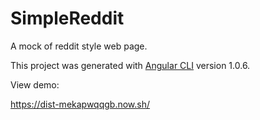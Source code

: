 # SimpleReddit

A mock of reddit style web page.

This project was generated with [Angular CLI](https://github.com/angular/angular-cli) version 1.0.6.

View demo:

https://dist-mekapwqqgb.now.sh/
